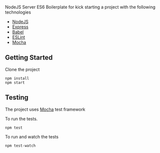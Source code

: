 NodeJS Server ES6 Boilerplate for kick starting a project with the following technologies

* [NodeJS](https://github.com/nodejs/node)
* [Express](https://github.com/expressjs/express)
* [Babel](https://github.com/babel/babel)
* [ESLint](https://github.com/eslint/eslint)
* [Mocha](https://github.com/mochajs/mocha)

## Getting Started

Clone the project

```
npm install
npm start

```

## Testing

The project uses [Mocha](https://github.com/mochajs/mocha) test framework

To run the tests.

```
npm test
```

To run and watch the tests

```
npm test-watch
```







